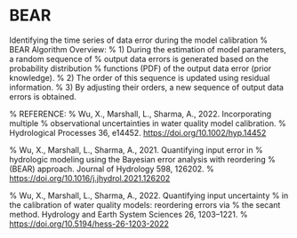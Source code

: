 # BEAR
Identifying the time series of data error during the model calibration
% BEAR Algorithm Overview: 
% 1) During the estimation of model parameters, a random sequence of 
% output data errors is generated based on the probability distribution 
% functions (PDF) of the output data error (prior knowledge). 
% 2) The order of this sequence is updated using residual information. 
% 3) By adjusting their orders, a new sequence of output data errors is obtained.

% REFERENCE:
% Wu, X., Marshall, L., Sharma, A., 2022. Incorporating multiple 
% observational uncertainties in water quality model calibration. 
% Hydrological Processes 36, e14452. https://doi.org/10.1002/hyp.14452

% Wu, X., Marshall, L., Sharma, A., 2021. Quantifying input error in 
% hydrologic modeling using the Bayesian error analysis with reordering 
% (BEAR) approach. Journal of Hydrology 598, 126202. 
% https://doi.org/10.1016/j.jhydrol.2021.126202

% Wu, X., Marshall, L., Sharma, A., 2022. Quantifying input uncertainty 
% in the calibration of water quality models: reordering errors via 
% the secant method. Hydrology and Earth System Sciences 26, 1203–1221. 
% https://doi.org/10.5194/hess-26-1203-2022
